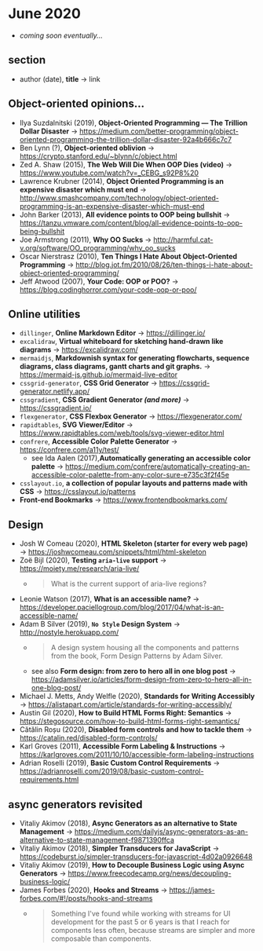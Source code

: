 # June 2020

+ *coming soon eventually...*

## section

+ author (date), **title** &#8594; link

## Object-oriented opinions...

+ Ilya Suzdalnitski (2019), **Object-Oriented Programming — The Trillion Dollar Disaster** &#8594; https://medium.com/better-programming/object-oriented-programming-the-trillion-dollar-disaster-92a4b666c7c7
+ Ben Lynn (?), **Object-oriented oblivion** &#8594; https://crypto.stanford.edu/~blynn/c/object.html
+ Zed A. Shaw (2015), **The Web Will Die When OOP Dies (video)** &#8594; https://www.youtube.com/watch?v=_CEBG_s92P8%20
+ Lawrence Krubner (2014), **Object Oriented Programming is an expensive disaster which must end** &#8594; http://www.smashcompany.com/technology/object-oriented-programming-is-an-expensive-disaster-which-must-end
+ John Barker (2013), **All evidence points to OOP being bullshit** &#8594; https://tanzu.vmware.com/content/blog/all-evidence-points-to-oop-being-bullshit
+ Joe Armstrong (2011), **Why OO Sucks** &#8594; http://harmful.cat-v.org/software/OO_programming/why_oo_sucks
+ Oscar Nierstrasz (2010), **Ten Things I Hate About Object-Oriented Programming** &#8594; http://blog.jot.fm/2010/08/26/ten-things-i-hate-about-object-oriented-programming/
+ Jeff Atwood (2007), **Your Code: OOP or POO?** &#8594; https://blog.codinghorror.com/your-code-oop-or-poo/

## Online utilities

+ `dillinger`, **Online Markdown Editor** &#8594; https://dillinger.io/
+ `excalidraw`, **Virtual whiteboard for sketching hand-drawn like diagrams** &#8594; https://excalidraw.com/
+ `mermaidjs`, **Markdownish syntax for generating flowcharts, sequence diagrams, class diagrams, gantt charts and git graphs.** &#8594; https://mermaid-js.github.io/mermaid-live-editor
+ `cssgrid-generator`, **CSS Grid Generator** &#8594; https://cssgrid-generator.netlify.app/
+ `cssgradient`, **CSS Gradient Generator _(and more)_** &#8594; https://cssgradient.io/
+ `flexgenerator`, **CSS Flexbox Generator** &#8594; https://flexgenerator.com/
+ `rapidtables`, **SVG Viewer/Editor** &#8594; https://www.rapidtables.com/web/tools/svg-viewer-editor.html
+ `confrere`, **Accessible Color Palette Generator** &#8594; https://confrere.com/a11y/test/
  - see Ida Aalen (2017),**Automatically generating an accessible color palette** &#8594; https://medium.com/confrere/automatically-creating-an-accessible-color-palette-from-any-color-sure-e735c3f2f45e
+ `csslayout.io`, **a collection of popular layouts and patterns made with CSS** &#8594; https://csslayout.io/patterns
+ **Front-end Bookmarks** &#8594; https://www.frontendbookmarks.com/

## Design

+ Josh W Comeau (2020), **HTML Skeleton (starter for every web page)** &#8594; https://joshwcomeau.com/snippets/html/html-skeleton
+ Zoë Bijl (2020), **Testing `aria-live` support** &#8594; https://moiety.me/research/aria-live/
  - > What is the current support of aria-live regions?
+ Leonie Watson (2017), **What is an accessible name?** &#8594; https://developer.paciellogroup.com/blog/2017/04/what-is-an-accessible-name/
+ Adam B Silver (2019), **`No Style` Design System** &#8594; http://nostyle.herokuapp.com/
  - > A design system housing all the components and patterns from the book, Form Design Patterns by Adam Silver.
  - see also **Form design: from zero to hero all in one blog post** &#8594;  https://adamsilver.io/articles/form-design-from-zero-to-hero-all-in-one-blog-post/
+ Michael J. Metts, Andy Welfle (2020), **Standards for Writing Accessibly** &#8594; https://alistapart.com/article/standards-for-writing-accessibly/
+ Austin Gil (2020), **How to Build HTML Forms Right: Semantics** &#8594; https://stegosource.com/how-to-build-html-forms-right-semantics/
+ Cătălin Roșu (2020), **Disabled form controls and how to tackle them** &#8594; https://catalin.red/disabled-form-controls/
+ Karl Groves (2011), **Accessible Form Labeling & Instructions** &#8594; https://karlgroves.com/2011/10/10/accessible-form-labeling-instructions
+ Adrian Roselli (2019), **Basic Custom Control Requirements** &#8594; https://adrianroselli.com/2019/08/basic-custom-control-requirements.html

## async generators revisited

+ Vitaliy Akimov (2018), **Async Generators as an alternative to State Management** &#8594; https://medium.com/dailyjs/async-generators-as-an-alternative-to-state-management-f9871390ffca
+ Vitaliy Akimov (2018), **Simpler Transducers for JavaScript** &#8594; https://codeburst.io/simpler-transducers-for-javascript-4d02a0926648
+ Vitaliy Akimov (2019), **How to Decouple Business Logic using Async Generators** &#8594; https://www.freecodecamp.org/news/decoupling-business-logic/
+ James Forbes (2020), **Hooks and Streams** &#8594; https://james-forbes.com/#!/posts/hooks-and-streams
  - > Something I've found while working with streams for UI development for the past 5 or 6 years is that I reach for components less often, because streams are simpler and more composable than components.


